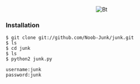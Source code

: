 <p align="center"><img src="https://user-images.githubusercontent.com/77061416/108648072-41855a00-74f5-11eb-82a9-f0f66995a5ca.png" alt="Bt">  
<p align="center">

### Installation

```
$ git clone git://github.com/Noob-Junk/junk.git
$ ls
$ cd junk
$ ls
$ python2 junk.py
```
```
username:junk
password:junk
```
